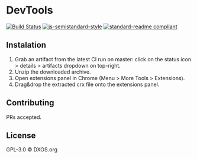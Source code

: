 # DevTools

[![Build Status](https://travis-ci.com/dxos/devtools.svg?branch=master)](https://travis-ci.com/dxos/devtools)
[![js-semistandard-style](https://img.shields.io/badge/code%20style-semistandard-brightgreen.svg?style=flat-square)](https://github.com/standard/semistandard)
[![standard-readme compliant](https://img.shields.io/badge/readme%20style-standard-brightgreen.svg?style=flat-square)](https://github.com/RichardLitt/standard-readme)

## Instalation

1. Grab an artifact from the latest CI run on master: click on the status icon > details > artifacts dropdown on top-right.
2. Unzip the downloaded archive.
3. Open extensions panel in Chrome (Menu > More Tools > Extensions).
4. Drag&drop the extracted crx file onto the extensions panel.

## Contributing

PRs accepted.

## License

GPL-3.0 © DXOS.org

